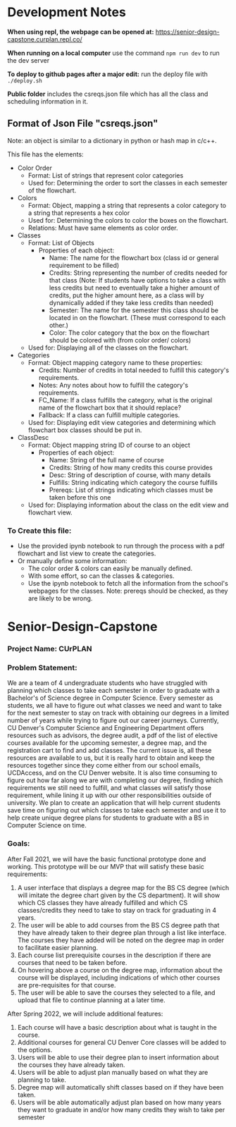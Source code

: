 # Development Notes
**When using repl, the webpage can be opened at:**
https://senior-design-capstone.curplan.repl.co/

**When running on a local computer**
use the command ```npm run dev``` to run the dev server

**To deploy to github pages after a major edit:** run the deploy file with ```./deploy.sh```

**Public folder** includes the csreqs.json file which has all the class and scheduling information in it.

## Format of Json File "csreqs.json"
Note: an object is similar to a dictionary in python or hash map in c/c++.

This file has the elements: 
- Color Order
    - Format: List of strings that represent color categories
    - Used for: Determining the order to sort the classes in each semester of the flowchart.
- Colors
    - Format: Object, mapping a string that represents a color category to a string that represents a hex color
    - Used for: Determining the colors to color the boxes on the flowchart.
    - Relations: Must have same elements as color order.
- Classes
    - Format: List of Objects
        - Properties of each object:
            - Name: The name for the flowchart box (class id or general requirement to be filled)
            - Credits: String representing the number of credits needed for that class (Note: If students have options to take a class with less credits but need to eventually take a higher amount of credits, put the higher amount here, as a class will by dynamically added if they take less credits than needed)
            - Semester: The name for the semester this class should be located in on the flowchart. (These must correspond to each other.)
            - Color: The color category that the box on the flowchart should be colored with (from color order/ colors)
    - Used for: Displaying all of the classes on the flowchart.
- Categories
    - Format: Object mapping category name to these properties:
        - Credits: Number of credits in total needed to fulfill this category's requirements.
        - Notes: Any notes about how to fulfill the category's requirements.
        - FC_Name: If a class fulfills the category, what is the original name of the flowchart box that it should replace?
        - Fallback: If a class can fulfill multiple categories.
    - Used for: Displaying edit view categories and determining which flowchart box classes should be put in.
- ClassDesc
    - Format: Object mapping string ID of course to an object
        - Properties of each object:
            - Name: String of the full name of course
            - Credits: String of how many credits this course provides
            - Desc: String of description of course, with many details
            - Fulfills: String indicating which category the course fulfills
            - Prereqs: List of strings indicating which classes must be taken before this one
    - Used for: Displaying information about the class on the edit view and flowchart view. 

### To Create this file:
- Use the provided ipynb notebook to run through the process with a pdf flowchart and list view to create the categories.
- Or manually define some information:
    - The color order & colors can easily be manually defined.
    - With some effort, so can the classes & categories.
    - Use the ipynb notebook to fetch all the information from the school's webpages for the classes. Note: prereqs should be checked, as they are likely to be wrong. 

# Senior-Design-Capstone
### Project Name: CUrPLAN


### Problem Statement:  
We are a team of 4 undergraduate students who have struggled with planning which classes to take each semester in order to graduate with a Bachelor's of Science degree in Computer Science. Every semester as students, we all have to figure out what classes we need and want to take for the next semester to stay on track with obtaining our degrees in a limited number of years while trying to figure out our career journeys. Currently, CU Denver's Computer Science and Engineering Department offers resources such as advisors, the degree audit, a pdf of the list of elective courses available for the upcoming semester, a degree map, and the registration cart to find and add classes. The current issue is, all these resources are available to us, but it is really hard to obtain and keep the resources together since they come either from our school emails, UCDAccess, and on the CU Denver website. It is also time consuming to figure out how far along we are with completing our degree, finding which requirements we still need to fulfill, and what classes will satisfy those requirement, while lining it up with our other responsibilities outside of university. We plan to create an application that will help current students save time on figuring out which classes to take each semester and use it to help create unique degree plans for students to graduate with a BS in Computer Science on time.

### Goals:
After Fall 2021, we will have the basic functional prototype done and working. This prototype will be our MVP that will satisfy these basic requirements:

1. A user interface that displays a degree map for the BS CS degree (which will imitate the degree chart given by the CS department). It will show which CS classes they have already fulfilled and which CS classes/credits they need to take to stay on track for graduating in 4 years.
2. The user will be able to add courses from the BS CS degree path that they have already taken to their degree plan through a list like interface. The courses they have added will be noted on the degree map in order to facilitate easier planning.
3. Each course list prerequisite courses in the description if there are courses that need to be taken before.
4. On hovering above a course on the degree map, information about the course will be displayed, including indications of which other courses are pre-requisites for that course.
5. The user will be able to save the courses they selected to a file, and upload that file to continue planning at a later time.

After Spring 2022, we will include additional features:

1. Each course will have a basic description about what is taught in the course. 
2. Additional courses for general CU Denver Core classes will be added to the options. 
3. Users will be able to use their degree plan to insert information about the courses they have already taken.
4. Users will be able to adjust plan manually based on what they are planning to take.
5. Degree map will automatically shift classes based on if they have been taken.
6. Users will be able automatically adjust plan based on how many years they want to graduate in and/or how many credits they wish to take per semester
